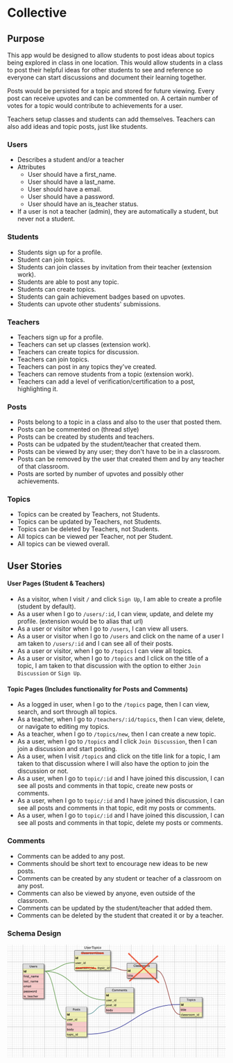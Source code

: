 # Collective

## Purpose

This app would be designed to allow students to post ideas about topics being explored in class in one location. This would allow students in a class to post their helpful ideas for other students to see and reference so everyone can start discussions and document their learning together.

Posts would be persisted for a topic and stored for future viewing. Every post can receive upvotes and can be commented on. A certain number of votes for a topic would contribute to achievements for a user.

Teachers setup classes and students can add themselves. Teachers can also add ideas and topic posts, just like students.

### Users
- Describes a student and/or a teacher
- Attributes
  - User should have a first_name.
  - User should have a last_name.
  - User should have a email.
  - User should have a password.
  - User should have an is_teacher status.
- If a user is not a teacher (admin), they are automatically a student, but never not a student.


### Students
- Students sign up for a profile.
- Student can join topics.
- Students can join classes by invitation from their teacher (extension work).
- Students are able to post any topic.
- Students can create topics.
- Students can gain achievement badges based on upvotes.
- Students can upvote other students' submissions.

### Teachers
- Teachers sign up for a profile.
- Teachers can set up classes (extension work).
- Teachers can create topics for discussion.
- Teachers can join topics.
- Teachers can post in any topics they've created.
- Teachers can remove students from a topic (extension work).
- Teachers can add a level of verification/certification to a post, highlighting it.

### Posts
- Posts belong to a topic in a class and also to the user that posted them.
- Posts can be commented on (thread stlye)
- Posts can be created by students and teachers.
- Posts can be udpated by the student/teacher that created them.
- Posts can be viewed by any user; they don't have to be in a classroom.
- Posts can be removed by the user that created them and by any teacher of that classroom.
- Posts are sorted by number of upvotes and possibly other achievements.

### Topics
- Topics can be created by Teachers, not Students.
- Topics can be updated by Teachers, not Students.
- Topics can be deleted by Teachers, not Students.
- All topics can be viewed per Teacher, not per Student.
- All topics can be viewed overall.

## User Stories

#### User Pages (Student & Teachers)
- As a visitor, when I visit `/` and click `Sign Up`, I am able to create a profile (student by default).
- As a user when I go to  `/users/:id`, I can view, update, and delete my profile. (extension would be to alias that url)
- As a user or visitor when I go to `/users`, I can view all users.
- As a user or visitor when I go to `/users` and click on the name of a user I am taken to `/users/:id` and I can see all of their posts. 
- As a user or visitor, when I go  to `/topics` I can view all topics.
- As a user or visitor, when I go  to `/topics` and I click on the title of a topic, I am taken to that discussion with the option to either `Join Discussion` or `Sign Up`.

#### Topic Pages (Includes functionality for Posts and Comments)
- As a logged in user, when I go to the `/topics` page, then I can view, search, and sort through all topics.
- As a teacher, when I go to `/teachers/:id/topics`, then I can view, delete, or navigate to editing my topics.
- As a teacher, when I go to `/topics/new`, then I can create a new topic.
- As a user, when I go to `/topics` and I click `Join Discussion`, then I can join a discussion and start posting.
- As a user, when I visit `/topics` and click on the title link for a topic, I am taken to that discussion where I will also have the option to join the discussion or not.
- As a user, when I go to `topic/:id` and I have joined this discussion, I can see all posts and comments in that topic, create new posts or comments.
- As a user, when I go to `topic/:id` and I have joined this discussion, I can see all posts and comments in that topic, edit my posts or comments.
- As a user, when I go to `topic/:id` and I have joined this discussion, I can see all posts and comments in that topic, delete my posts or comments.


### Comments
- Comments can be added to any post.
- Comments should be short text to encourage new ideas to be new posts.
- Comments can be created by any student or teacher of a classroom on any post.
- Comments can also be viewed by anyone, even outside of the classroom.
- Comments can be updated by the student/teacher that added them.
- Comments can be deleted by the student that created it or by a teacher.

### Schema Design

![schema draft](schema_draft.png)
